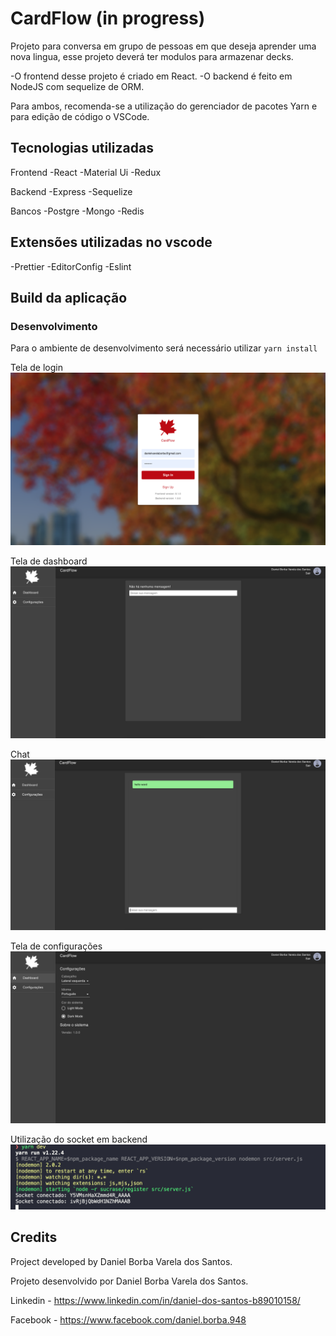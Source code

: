 # CardFlow (in progress)

Projeto para conversa em grupo de pessoas em que deseja aprender uma nova lingua, esse projeto deverá ter modulos para armazenar decks.

-O frontend desse projeto é criado em React.
-O backend é feito em NodeJS com sequelize de ORM.

Para ambos, recomenda-se a utilização do gerenciador de pacotes Yarn e para edição de código o VSCode.

## Tecnologias utilizadas

Frontend
-React
-Material Ui
-Redux

Backend
-Express
-Sequelize

Bancos
-Postgre
-Mongo
-Redis

## Extensões utilizadas no vscode

-Prettier
-EditorConfig
-Eslint

## Build da aplicação

### Desenvolvimento

Para o ambiente de desenvolvimento será necessário utilizar `yarn install`

Tela de login
![alt text](https://github.com/danielborbavareladossantos/cardFlow/blob/main/docs/image-1.png?raw=true)

Tela de dashboard
![alt text](https://github.com/danielborbavareladossantos/cardFlow/blob/main/docs/image-2.png?raw=true)

Chat
![alt text](https://github.com/danielborbavareladossantos/cardFlow/blob/main/docs/image-3.png?raw=true)

Tela de configurações
![alt text](https://github.com/danielborbavareladossantos/cardFlow/blob/main/docs/image-4.png?raw=true)

Utilização do socket em backend
![alt text](https://github.com/danielborbavareladossantos/cardFlow/blob/main/docs/image-5.png?raw=true)

## Credits

Project developed by Daniel Borba Varela dos Santos.

Projeto desenvolvido por Daniel Borba Varela dos Santos.

Linkedin - https://www.linkedin.com/in/daniel-dos-santos-b89010158/

Facebook - https://www.facebook.com/daniel.borba.948
